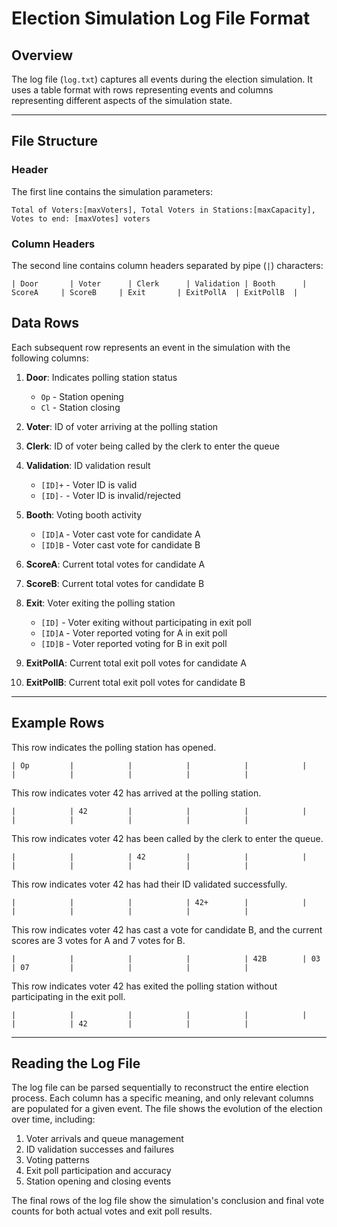
# Election Simulation Log File Format

## Overview
The log file (`log.txt`) captures all events during the election simulation. It uses a table format with rows representing events and columns representing different aspects of the simulation state.

---

## File Structure

### Header
The first line contains the simulation parameters:
```
Total of Voters:[maxVoters], Total Voters in Stations:[maxCapacity], Votes to end: [maxVotes] voters
```

### Column Headers
The second line contains column headers separated by pipe (`|`) characters:

```
| Door       | Voter      | Clerk      | Validation | Booth      | ScoreA     | ScoreB     | Exit       | ExitPollA  | ExitPollB  |
```


## Data Rows
Each subsequent row represents an event in the simulation with the following columns:

1. **Door**: Indicates polling station status
   - `Op` - Station opening  
   - `Cl` - Station closing

2. **Voter**: ID of voter arriving at the polling station

3. **Clerk**: ID of voter being called by the clerk to enter the queue

4. **Validation**: ID validation result
   - `[ID]+` - Voter ID is valid  
   - `[ID]-` - Voter ID is invalid/rejected

5. **Booth**: Voting booth activity
   - `[ID]A` - Voter cast vote for candidate A  
   - `[ID]B` - Voter cast vote for candidate B

6. **ScoreA**: Current total votes for candidate A

7. **ScoreB**: Current total votes for candidate B

8. **Exit**: Voter exiting the polling station
   - `[ID]` - Voter exiting without participating in exit poll  
   - `[ID]A` - Voter reported voting for A in exit poll  
   - `[ID]B` - Voter reported voting for B in exit poll

9. **ExitPollA**: Current total exit poll votes for candidate A

10. **ExitPollB**: Current total exit poll votes for candidate B

---

## Example Rows
This row indicates the polling station has opened.
```
| Op         |            |            |            |            |            |            |            |            |            |
```

This row indicates voter 42 has arrived at the polling station.
```
|            | 42         |            |            |            |            |            |            |            |            |
```

This row indicates voter 42 has been called by the clerk to enter the queue.
```
|            |            | 42         |            |            |            |            |            |            |            |
```

This row indicates voter 42 has had their ID validated successfully.
```
|            |            |            | 42+        |            |            |            |            |            |            |
```

This row indicates voter 42 has cast a vote for candidate B, and the current scores are 3 votes for A and 7 votes for B.
```
|            |            |            |            | 42B        | 03         | 07         |            |            |            |
```

This row indicates voter 42 has exited the polling station without participating in the exit poll.
```
|            |            |            |            |            |            |            | 42         |            |            |
```

---

## Reading the Log File

The log file can be parsed sequentially to reconstruct the entire election process. Each column has a specific meaning, and only relevant columns are populated for a given event. The file shows the evolution of the election over time, including:

1. Voter arrivals and queue management  
2. ID validation successes and failures  
3. Voting patterns  
4. Exit poll participation and accuracy  
5. Station opening and closing events  

The final rows of the log file show the simulation's conclusion and final vote counts for both actual votes and exit poll results.
